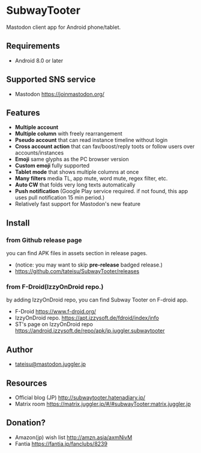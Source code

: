 # SubwayTooter

Mastodon client app for Android phone/tablet.

## Requirements
- Android 8.0 or later

## Supported SNS service 
- Mastodon https://joinmastodon.org/

## Features
- **Multiple account**
- **Multiple column** with freely rearrangement
- **Pseudo account** that can read instance timeline without login
- **Cross account action** that can fav/boost/reply toots or follow users over accounts/instances
- **Emoji** same glyphs as the PC browser version
- **Custom emoji** fully supported
- **Tablet mode** that shows multiple columns at once
- **Many filters** media TL, app mute, word mute, regex filter, etc.
- **Auto CW** that folds very long texts automatically
- **Push notification** (Google Play service required. if not found, this app uses pull notification 15 min period.)
- Relatively fast support for Mastodon's new feature

## Install

### from Github release page
you can find APK files in assets section in release pages.
- (notice: you may want to skip **pre-release** badged release.)
- https://github.com/tateisu/SubwayTooter/releases 

### from F-Droid(IzzyOnDroid repo.)
by adding IzzyOnDroid repo, you can find Subway Tooter on F-droid app.
- F-Droid https://www.f-droid.org/
- IzzyOnDroid repo. https://apt.izzysoft.de/fdroid/index/info
- ST's page on IzzyOnDroid repo https://android.izzysoft.de/repo/apk/jp.juggler.subwaytooter

## Author
<ul>
<li><a href="https://mastodon.juggler.jp/@tateisu" rel="me">tateisu@mastodon.juggler.jp</a></li>
</ul>

## Resources
- Official blog (JP) http://subwaytooter.hatenadiary.jp/
- Matrix room https://matrix.juggler.jp/#/#subwayTooter:matrix.juggler.jp

## Donation?
- Amazon(jp) wish list http://amzn.asia/axmNivM
- Fantia https://fantia.jp/fanclubs/8239

